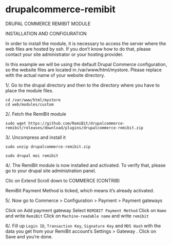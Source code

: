 # drupalcommerce-remibit
DRUPAL COMMERCE REMIBIT MODULE 

INSTALLATION AND CONFIGURATION


In order to install the module, it is necessary to access the server where the web files are hosted by ssh. If you don’t know how to do that, please contact your site administrator or your hosting provider.

In this example we will be using the default Drupal Commerce configuration, so the website files are located in /var/www/html/mystore. Please replace <mystore> with the actual name of your website directory.

1/. Go to the drupal directory and then to the directory where you have to place the module files.

```
cd /var/www/html/mystore
cd web/modules/custom
```

2/. Fetch the RemiBit module

```
sudo wget https://github.com/RemiBit/drupalcommerce-remibit/releases/download/plugins/drupalcommerce-remibit.zip
```

3/. Uncompress and install it

```
sudo unzip drupalcommerce-remibit.zip

sudo drupal moi remibit
```


4/. The RemiBit module is now installed and activated. To verify that, please go to your drupal site administration panel. 

Clic on Extend
Scroll down to COMMERCE (CONTRIB)

RemiBit Payment Method is ticked, which means it’s already activated.


5/. Now go to Commerce > Configuration > Payment > Payment gateways

Click on Add payment gateway
Select ``REMIBIT Payment Method``
Click on ``Name`` and write ``RemiBit``
Click on ``Machine-readable name`` and write ``remibit``

6/. Fill up ``Login ID``, ``Transaction Key``, ``Signature Key`` and ``MD5 Hash`` with the data you get from your RemiBit account’s Settings > Gateway
.
Click on Save and you’re done.

